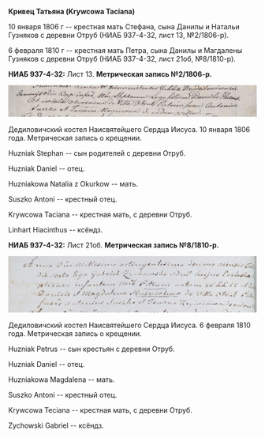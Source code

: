 **Кривец Татьяна (Krywcowa Taciana)**

10 января 1806 г -- крестная мать Стефана, сына Данилы и Натальи
Гузняков с деревни Отруб (НИАБ 937-4-32, лист 13, №2/1806-р).

6 февраля 1810 г -- крестная мать Петра, сына Данилы и Магдалены
Гузняков с деревни Отруб (НИАБ 937-4-32, лист 21об, №8/1810-р).

**НИАБ 937-4-32:** Лист 13. **Метрическая запись №2/1806-р.**

![](./media/b654855df8f4f65f2ab6164ce069008bb3bcc429.png)

Дедиловичский костел Наисвятейшего Сердца Иисуса. 10 января 1806 года.
Метрическая запись о крещении.

Huzniak Stephan -- сын родителей с деревни Отруб.

Huzniak Daniel -- отец.

Huzniakowa Natalia z Okurkow -- мать.

Suszko Antoni -- крестный отец.

Krywcowa Taciana -- крестная мать, с деревни Отруб.

Linhart Hiacinthus -- ксёндз.

**НИАБ 937-4-32:** Лист 21об. **Метрическая запись №8/1810-р.**

![](./media/88a742e4111ad5832838d9dc9169cd94bd12bf2c.png)

Дедиловичский костел Наисвятейшего Сердца Иисуса. 6 февраля 1810 года.
Метрическая запись о крещении.

Huzniak Petrus -- сын крестьян с деревни Отруб.

Huzniak Daniel -- отец.

Huzniakowa Magdalena -- мать.

Suszko Antoni -- крестный отец.

Krywcowa Teciana -- крестная мать, с деревни Отруб.

Zychowski Gabriel -- ксёндз.
